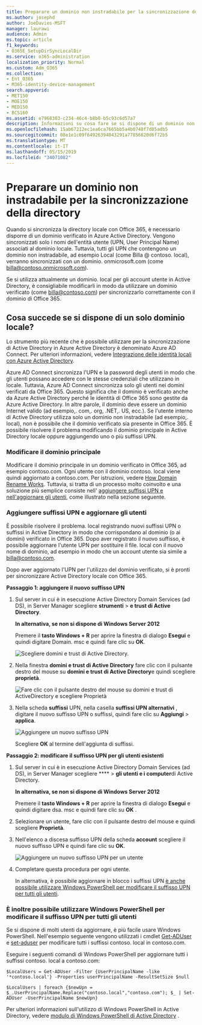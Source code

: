 ```yaml
---
title: Preparare un dominio non instradabile per la sincronizzazione della directory
ms.author: josephd
author: JoeDavies-MSFT
manager: laurawi
audience: Admin
ms.topic: article
f1_keywords:
- O365E_SetupDirSyncLocalDir
ms.service: o365-administration
localization_priority: Normal
ms.custom: Adm_O365
ms.collection:
- Ent_O365
- M365-identity-device-management
search.appverid:
- MET150
- MOE150
- MED150
- BCS160
ms.assetid: e7968303-c234-46c4-b8b0-b5c93c6d57a7
description: Informazioni su cosa fare se si dispone di un dominio non routale associato agli utenti locali prima di eseguire la sincronizzazione con Office 365.
ms.openlocfilehash: 15ab67212ec1ea6ca7665bb5a4b0748f7d85adb5
ms.sourcegitcommit: 08e1e1c09f64926394043291a77856620d6f72b5
ms.translationtype: MT
ms.contentlocale: it-IT
ms.lasthandoff: 05/15/2019
ms.locfileid: "34071082"
---
```

# <a name="prepare-a-non-routable-domain-for-directory-synchronization"></a>Preparare un dominio non instradabile per la sincronizzazione della directory
Quando si sincronizza la directory locale con Office 365, è necessario disporre di un dominio verificato in Azure Active Directory. Vengono sincronizzati solo i nomi dell'entità utente (UPN, User Principal Name) associati al dominio locale. Tuttavia, tutti gli UPN che contengono un dominio non instradabile, ad esempio Local (come Billa @ contoso. local), verranno sincronizzati con un dominio. onmicrosoft.com (come billa@contoso.onmicrosoft.com). 

Se si utilizza attualmente un dominio. local per gli account utente in Active Directory, è consigliabile modificarli in modo da utilizzare un dominio verificato (come billa@contoso.com) per sincronizzarlo correttamente con il dominio di Office 365.
  
## <a name="what-if-i-only-have-a-local-on-premises-domain"></a>Cosa succede se si dispone di un solo dominio locale?

Lo strumento più recente che è possibile utilizzare per la sincronizzazione di Active Directory in Azure Active Directory è denominato Azure AD Connect. Per ulteriori informazioni, vedere [Integrazione delle identità locali con Azure Active Directory](https://docs.microsoft.com/azure/architecture/reference-architectures/identity/azure-ad).
  
Azure AD Connect sincronizza l'UPN e la password degli utenti in modo che gli utenti possano accedere con le stesse credenziali che utilizzano in locale. Tuttavia, Azure AD Connect sincronizza solo gli utenti nei domini verificati da Office 365. Questo significa che il dominio è verificato anche da Azure Active Directory perché le identità di Office 365 sono gestite da Azure Active Directory. In altre parole, il dominio deve essere un dominio Internet valido (ad esempio,. com,. org, .NET,. US, ecc.). Se l'utente interno di Active Directory utilizza solo un dominio non instradabile (ad esempio,. local), non è possibile che il dominio verificato sia presente in Office 365. È possibile risolvere il problema modificando il dominio principale in Active Directory locale oppure aggiungendo uno o più suffissi UPN.
  
### <a name="change-your-primary-domain"></a>**Modificare il dominio principale**

Modificare il dominio principale in un dominio verificato in Office 365, ad esempio contoso.com. Ogni utente con il dominio contoso. local viene quindi aggiornato a contoso.com. Per istruzioni, vedere [How Domain Rename Works](https://go.microsoft.com/fwlink/p/?LinkId=624174). Tuttavia, si tratta di un processo molto coinvolto e una soluzione più semplice consiste nell' [aggiungere suffissi UPN e nell'aggiornare gli utenti](prepare-a-non-routable-domain-for-directory-synchronization.md#bk_register), come illustrato nella sezione seguente.
  
### <a name="add-upn-suffixes-and-update-your-users-to-them"></a>**Aggiungere suffissi UPN e aggiornare gli utenti**

È possibile risolvere il problema. local registrando nuovi suffissi UPN o suffissi in Active Directory in modo che corrispondano al dominio (o ai domini) verificato in Office 365. Dopo aver registrato il nuovo suffisso, è possibile aggiornare l'utente UPN per sostituire il file. local con il nuovo nome di dominio, ad esempio in modo che un account utente sia simile a billa@contoso.com.
  
Dopo aver aggiornato l'UPN per l'utilizzo del dominio verificato, si è pronti per sincronizzare Active Directory locale con Office 365.
  
 **Passaggio 1: aggiungere il nuovo suffisso UPN**
  
1. Sul server in cui è in esecuzione Active Directory Domain Services (ad DS), in Server Manager scegliere **strumenti** \> **e trust di Active Directory**.
    
    **In alternativa, se non si dispone di Windows Server 2012**
    
    Premere il **tasto Windows + R** per aprire la finestra di dialogo **Esegui** e quindi digitare Domain. msc e quindi fare clic su **OK**.
    
    ![Scegliere domini e trust di Active Directory.](media/46b6e007-9741-44af-8517-6f682e0ac974.png)
  
2. Nella finestra **domini e trust di Active Directory** fare clic con il pulsante destro del mouse su **domini e trust di Active Directory**e quindi scegliere **proprietà**.
    
    ![Fare clic con il pulsante destro del mouse su domini e trust di ActiveDirectory e scegliere Proprietà](media/39d20812-ffb5-4ba9-8d7b-477377ac360d.png)
  
3. Nella scheda **suffissi** UPN, nella casella **suffissi UPN alternativi** , digitare il nuovo suffisso UPN o suffissi, quindi fare clic su **Aggiungi** \> **applica**.
    
    ![Aggiungere un nuovo suffisso UPN](media/a4aaf919-7adf-469a-b93f-83ef284c0915.PNG)
  
    Scegliere **OK** al termine dell'aggiunta di suffissi. 
    
 **Passaggio 2: modificare il suffisso UPN per gli utenti esistenti**
  
1. Sul server in cui è in esecuzione Active Directory Domain Services (ad DS), in Server Manager scegliere **** \> **gli utenti e i computer**di Active Directory.
    
    **In alternativa, se non si dispone di Windows Server 2012**
    
    Premere il **tasto Windows + R** per aprire la finestra di dialogo **Esegui** e quindi digitare dsa. msc e quindi fare clic su **OK** .
    
2. Selezionare un utente, fare clic con il pulsante destro del mouse e quindi scegliere **Proprietà**.
    
3. Nell'elenco a discesa suffisso UPN della scheda **account** scegliere il nuovo suffisso UPN e quindi fare clic su **OK**.
    
    ![Aggiungere un nuovo suffisso UPN per un utente](media/54876751-49f0-48cc-b864-2623c4835563.png)
  
4. Completare questa procedura per ogni utente.
    
    In alternativa, è possibile aggiornare in blocco i suffissi UPN [è anche possibile utilizzare Windows PowerShell per modificare il suffisso UPN per tutti gli utenti](prepare-a-non-routable-domain-for-directory-synchronization.md#BK_Posh).
    
### <a name="you-can-also-use-windows-powershell-to-change-the-upn-suffix-for-all-users"></a>**È inoltre possibile utilizzare Windows PowerShell per modificare il suffisso UPN per tutti gli utenti**

Se si dispone di molti utenti da aggiornare, è più facile usare Windows PowerShell. Nell'esempio seguente vengono utilizzati i cmdlet [Get-ADUser](https://go.microsoft.com/fwlink/p/?LinkId=624312) e [set-aduser](https://go.microsoft.com/fwlink/p/?LinkId=624313) per modificare tutti i suffissi contoso. local in contoso.com. 

Eseguire i seguenti comandi di Windows PowerShell per aggiornare tutti i suffissi contoso. local a contoso.com:
    
  ```
  $LocalUsers = Get-ADUser -Filter {UserPrincipalName -like '*contoso.local'} -Properties userPrincipalName -ResultSetSize $null
  ```

  ```
  $LocalUsers | foreach {$newUpn = $_.UserPrincipalName.Replace("contoso.local","contoso.com"); $_ | Set-ADUser -UserPrincipalName $newUpn}
  ```
Per ulteriori informazioni sull'utilizzo di Windows PowerShell in Active Directory, vedere [modulo di Windows PowerShell di Active Directory](https://go.microsoft.com/fwlink/p/?LinkId=624314) . 

